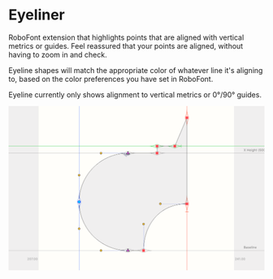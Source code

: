 # Eyeliner
RoboFont extension that highlights points that are aligned with vertical metrics or guides. Feel reassured that your points are aligned, without having to zoom in and check.

Eyeline shapes will match the appropriate color of whatever line it's aligning to, based on the color preferences you have set in RoboFont.

Eyeline currently only shows alignment to vertical metrics or 0°/90° guides.

![](./_images/Eyeliner_demo.png)
